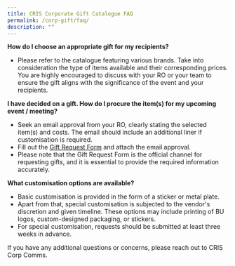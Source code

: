 ```yaml
---
title: CRIS Corporate Gift Catalogue FAQ
permalink: /corp-gift/faq/
description: ""
---
```

**How do I choose an appropriate gift for my recipients?**
* Please refer to the catalogue featuring various brands. Take into consideration the type of items available and their corresponding prices. You are highly encouraged to discuss with your RO or your team to ensure the gift aligns with the significance of the event and your recipients.


**I have decided on a gift. How do I procure the item(s) for my upcoming event / meeting?** 
* Seek an email approval from your RO, clearly stating the selected item(s) and costs. The email should include an additional liner if customisation is required.
* Fill out the [Gift Request Form](for.sg/cris-corp-form) and attach the email approval.
* Please note that the Gift Request Form is the official channel for requesting gifts, and it is essential to provide the required information accurately.

**What customisation options are available?** 
* Basic customisation is provided in the form of a sticker or metal plate.
* Apart from that, special customisation is subjected to the vendor's discretion and given timeline. These options may include printing of BU logos, custom-designed packaging, or stickers.
* For special customisation, requests should be submitted at least three weeks in advance.

If you have any additional questions or concerns, please reach out to CRIS Corp Comms.